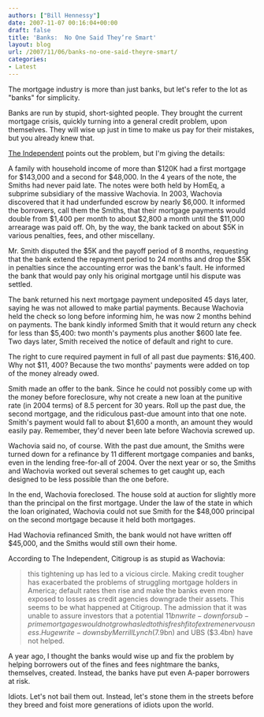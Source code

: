 ```yaml
---
authors: ["Bill Hennessy"]
date: 2007-11-07 00:16:04+00:00
draft: false
title: 'Banks:  No One Said They’re Smart'
layout: blog
url: /2007/11/06/banks-no-one-said-theyre-smart/
categories:
- Latest
---
```


The mortgage industry is more than just banks, but let's refer to the lot as "banks" for simplicity.

Banks are run by stupid, short-sighted people.  They brought the current mortgage crisis, quickly turning into a general credit problem, upon themselves.  They will wise up just in time to make us pay for their mistakes, but you already knew that.

[The Independent](https://news.independent.co.uk/business/news/article3132507.ece) points out the problem, but I'm giving the details:

A family with household income of more than $120K had a first mortgage for $143,000 and a second for $48,000.  In the 4 years of the note, the Smiths had never paid late.  The notes were both held by HomEq, a subprime subsidiary of the massive Wachovia.  In 2003, Wachovia discovered that it had underfunded escrow by nearly $6,000.  It informed the borrowers, call them the Smiths, that their mortgage payments would double from $1,400 per month to about $2,800 a month until the $11,000 arrearage was paid off.  Oh, by the way, the bank tacked on about $5K in various penalties, fees, and other miscellany.

Mr. Smith disputed the $5K and the payoff period of 8 months, requesting that the bank extend the repayment period to 24 months and drop the $5K in penalties since the accounting error was the bank's fault.  He informed the bank that would pay only his original mortgage until his dispute was settled.

The bank returned his next mortgage payment undeposited 45 days later, saying he was not allowed to make partial payments.  Because Wachovia held the check so long before informing him, he was now 2 months behind on payments.  The bank kindly informed Smith that it would return any check for less than $5,400:  two month's payments plus another $600 late fee.  Two days later, Smith received the notice of default and right to cure.

The right to cure required payment in full of all past due payments:  $16,400.  Why not $11, 400?  Because the two months' payments were added on top of the money already owed.

Smith made an offer to the bank.  Since he could not possibly come up with the money before foreclosure, why not create a new loan at the punitive rate (in 2004 terms) of 8.5 percent for 30 years.  Roll up the past due, the second mortgage, and the ridiculous past-due amount into that one note.  Smith's payment would fall to about $1,600 a month, an amount they would easily pay.  Remember, they'd never been late before Wachovia screwed up.

Wachovia said no, of course.  With the past due amount, the Smiths were turned down for a refinance by 11 different mortgage companies and banks, even in the lending free-for-all of 2004.  Over the next year or so, the Smiths and Wachovia worked out several schemes to get caught up, each designed to be less possible than the one before.

In the end, Wachovia foreclosed.  The house sold at auction for slightly more than the principal on the first mortgage.  Under the law of the state in which the loan originated, Wachovia could not sue Smith for the $48,000 principal on the second mortgage because it held both mortgages.

Had Wachovia refinanced Smith, the bank would not have written off $45,000, and the Smiths would still own their home.

According to The Independent, Citigroup is as stupid as Wachovia:




> this tightening up has led to a vicious circle. Making credit tougher has exacerbated the problems of struggling mortgage holders in America; default rates then rise and make the banks even more exposed to losses as credit agencies downgrade their assets. This seems to be what happened at Citigroup. The admission that it was unable to assure investors that a potential $11bn write-down for sub-prime mortgages would not grow has led to this fresh fit of extreme nervousness. Huge write-downs by Merrill Lynch ($7.9bn) and UBS ($3.4bn) have not helped.




A year ago, I thought the banks would wise up and fix the problem by helping borrowers out of the fines and fees nightmare the banks, themselves, created.  Instead, the banks have put even A-paper borrowers at risk.

Idiots.  Let's not bail them out.  Instead, let's stone them in the streets before they breed and foist more generations of idiots upon the world.
